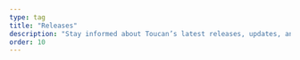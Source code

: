 ```yaml
---
type: tag
title: "Releases"
description: "Stay informed about Toucan’s latest releases, updates, and features for building better static sites."
order: 10
---
```

